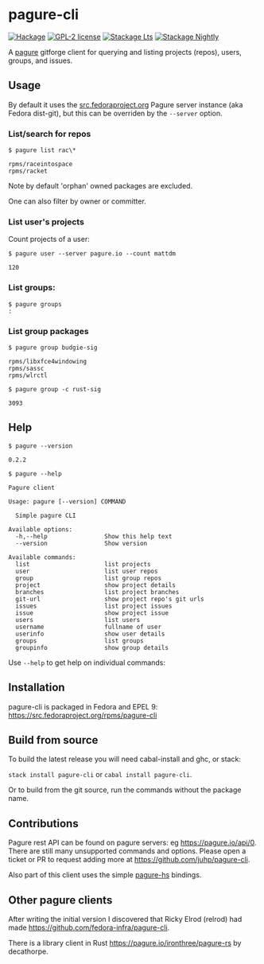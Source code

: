 # pagure-cli

[![Hackage](https://img.shields.io/hackage/v/pagure-cli.svg)](https://hackage.haskell.org/package/pagure-cli)
[![GPL-2 license](https://img.shields.io/badge/license-GPL--2-blue.svg)](LICENSE)
[![Stackage Lts](http://stackage.org/package/pagure-cli/badge/lts)](http://stackage.org/lts/package/pagure-cli)
[![Stackage Nightly](http://stackage.org/package/pagure-cli/badge/nightly)](http://stackage.org/nightly/package/pagure-cli)

A [pagure](https://docs.pagure.org/pagure/) gitforge client for querying
and listing projects (repos), users, groups, and issues.

## Usage
By default it uses the [src.fedoraproject.org](https://src.fedoraproject.org/)
Pagure server instance (aka Fedora dist-git), but this can be overriden
by the `--server` option.

### List/search for repos

`$ pagure list rac\*`

```
rpms/raceintospace
rpms/racket
```

Note by default 'orphan' owned packages are excluded.

One can also filter by owner or committer.

### List user's projects

Count projects of a user:

`$ pagure user --server pagure.io --count mattdm`

```
120
```

### List groups:

```
$ pagure groups
:
```

### List group packages
`$ pagure group budgie-sig`

```
rpms/libxfce4windowing
rpms/sassc
rpms/wlrctl
```

`$ pagure group -c rust-sig`

```
3093
```

## Help

`$ pagure --version`

```
0.2.2
```

`$ pagure --help`

```
Pagure client

Usage: pagure [--version] COMMAND

  Simple pagure CLI

Available options:
  -h,--help                Show this help text
  --version                Show version

Available commands:
  list                     list projects
  user                     list user repos
  group                    list group repos
  project                  show project details
  branches                 list project branches
  git-url                  show project repo's git urls
  issues                   list project issues
  issue                    show project issue
  users                    list users
  username                 fullname of user
  userinfo                 show user details
  groups                   list groups
  groupinfo                show group details
```
Use `--help` to get help on individual commands:


## Installation
pagure-cli is packaged in Fedora and EPEL 9: <https://src.fedoraproject.org/rpms/pagure-cli>

## Build from source
To build the latest release you will need cabal-install and ghc, or stack:

`stack install pagure-cli` or `cabal install pagure-cli`.

Or to build from the git source, run the commands without the package name.

## Contributions
Pagure rest API can be found on pagure servers: eg <https://pagure.io/api/0>.
There are still many unsupported commands and options.
Please open a ticket or PR to request adding more at
<https://github.com/juhp/pagure-cli>.

Also part of this client uses the simple
[pagure-hs](https://hackage.haskell.org/package/pagure) bindings.

## Other pagure clients
After writing the initial version I discovered that
Ricky Elrod (relrod) had made <https://github.com/fedora-infra/pagure-cli>.

There is a library client in Rust <https://pagure.io/ironthree/pagure-rs>
by decathorpe.
